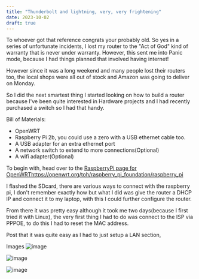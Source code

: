 ```yaml
---
title: "Thunderbolt and lightning, very, very frightening"
date: 2023-10-02
draft: true
---
```


To whoever got that reference congrats your probably old.
So yes in a series of unfortunate incidents, I lost my router to the "Act of God" kind of warranty that is never under warranty. However, this sent me into Panic mode, because I had things planned that involved having internet!

However since it was a long weekend and many people lost their routers too, the local shops were all out of stock and Amazon was going to deliver on Monday.

So I did the next smartest thing I started looking on how to build a router because I've been quite interested in Hardware projects and I had recently purchased a switch so I had that handy.

Bill of Materials:
- OpenWRT
- Raspberry Pi 2b, you could use a zero with a USB ethernet cable too.
- A USB adapter for an extra ethernet port
- A network switch to extend to more connections(Optional)
- A wifi adapter(Optional)

To begin with, head over to the [RaspberryPi page for OpenWRT](https://openwrt.org/toh/raspberry_pi_foundation/raspberry_pi)https://openwrt.org/toh/raspberry_pi_foundation/raspberry_pi

I flashed the SDcard, there are various ways to connect with the raspberry pi, I don't remember exactly how but what I did was give the router a DHCP IP and connect it to my laptop, with this I could further configure the router.



From there it was pretty easy although it took me two days(because I first tried it with Linux), the very first thing I had to do was connect to the ISP via PPPOE, to do this I had to reset the MAC address.

Post that it was quite easy as I had to just setup a LAN section, 


Images
![image](https://github.com/afro-coder/afro-coder.github.io/assets/8469842/de6324bd-3509-4ed5-aff1-93209a1baca0)

![image](https://github.com/afro-coder/afro-coder.github.io/assets/8469842/92c30dc8-97fd-4bd9-9657-74382267a898)

![image](https://github.com/afro-coder/afro-coder.github.io/assets/8469842/5b608084-199d-4708-b471-14ff6d182330)

